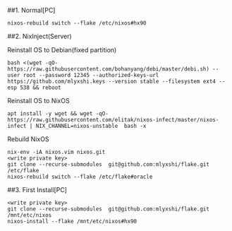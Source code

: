 ##1. Normal[PC]
```
nixos-rebuild switch --flake /etc/nixos#hx90
```



##2. NixInject(Server)

Reinstall OS to Debian(fixed partition)
```
bash <(wget -qO- https://raw.githubusercontent.com/bohanyang/debi/master/debi.sh) --user root --password 12345 --authorized-keys-url https://github.com/mlyxshi.keys --version stable --filesystem ext4 --esp 538 && reboot
```

Reinstall OS to NixOS
```
apt install -y wget && wget -qO- https://raw.githubusercontent.com/elitak/nixos-infect/master/nixos-infect | NIX_CHANNEL=nixos-unstable  bash -x
```

Rebuild NixOS
```
nix-env -iA nixos.vim nixos.git
<write private key>
git clone --recurse-submodules  git@github.com:mlyxshi/flake.git  /etc/flake
nixos-rebuild switch --flake /etc/flake#oracle
```

##3. First Install[PC]
```
<write private key>
git clone --recurse-submodules  git@github.com:mlyxshi/flake.git  /mnt/etc/nixos
nixos-install --flake /mnt/etc/nixos#hx90 
```
